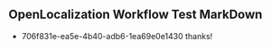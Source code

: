 ## OpenLocalization Workflow Test MarkDown
* 706f831e-ea5e-4b40-adb6-1ea69e0e1430 thanks!

<!--HONumber=Jul16_HO3-->


